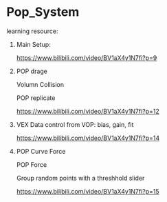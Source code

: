 # Pop_System

learning resource: 

1. Main Setup:

   https://www.bilibili.com/video/BV1aX4y1N7fi?p=9

2. POP drage
 
   Volumn Collision
   
   POP replicate
   
    https://www.bilibili.com/video/BV1aX4y1N7fi?p=12

3. VEX Data control from VOP: bias, gain, fit
 
   https://www.bilibili.com/video/BV1aX4y1N7fi?p=14  
     
4. POP Curve Force

   POP Force
   
   Group random points with a threshhold slider
     
     https://www.bilibili.com/video/BV1aX4y1N7fi?p=15
